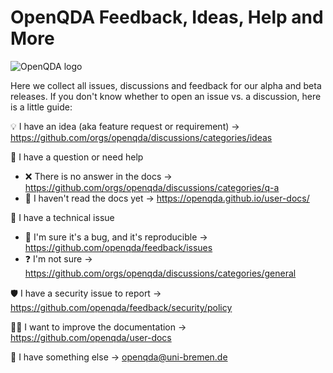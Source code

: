 # OpenQDA Feedback, Ideas, Help and More

![OpenQDA logo](https://avatars.githubusercontent.com/u/153517223?s=200&v=4)

Here we collect all issues, discussions and feedback for our alpha and beta releases.
If you don't know whether to open an issue vs. a discussion, here is a little guide:

💡 I have an idea (aka feature request or requirement)
→ https://github.com/orgs/openqda/discussions/categories/ideas

🤝 I have a question or need help
- ❌ There is no answer in the docs
  → https://github.com/orgs/openqda/discussions/categories/q-a
- 📔 I haven't read the docs yet
  → https://openqda.github.io/user-docs/

🔨 I have a technical issue
- 🐞 I'm sure it's a bug, and it's reproducible 
  → https://github.com/openqda/feedback/issues
- ❓ I'm not sure 
  → https://github.com/orgs/openqda/discussions/categories/general

🛡️ I have a security issue to report
→ https://github.com/openqda/feedback/security/policy

🧙‍♂️ I want to improve the documentation
→ https://github.com/openqda/user-docs

📧 I have something else
→ openqda@uni-bremen.de

